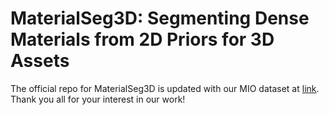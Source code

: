 # MaterialSeg3D: Segmenting Dense Materials from 2D Priors for 3D Assets

The official repo for MaterialSeg3D is updated with our MIO dataset at [link](https://github.com/PROPHETE-pro/MaterialSeg3D). Thank you all for your interest in our work!